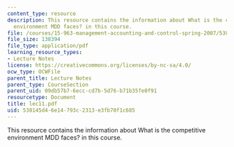 ```yaml
---
content_type: resource
description: This resource contains the information about What is the competitive
  environment MDD faces? in this course.
file: /courses/15-963-management-accounting-and-control-spring-2007/538145d46e14793c2313e3fb70f1c685_lec11.pdf
file_size: 138394
file_type: application/pdf
learning_resource_types:
- Lecture Notes
license: https://creativecommons.org/licenses/by-nc-sa/4.0/
ocw_type: OCWFile
parent_title: Lecture Notes
parent_type: CourseSection
parent_uid: 09db57b7-6ecc-cd7b-5d76-b71b35fe0f91
resourcetype: Document
title: lec11.pdf
uid: 538145d4-6e14-793c-2313-e3fb70f1c685
---
```

This resource contains the information about What is the competitive environment MDD faces? in this course.